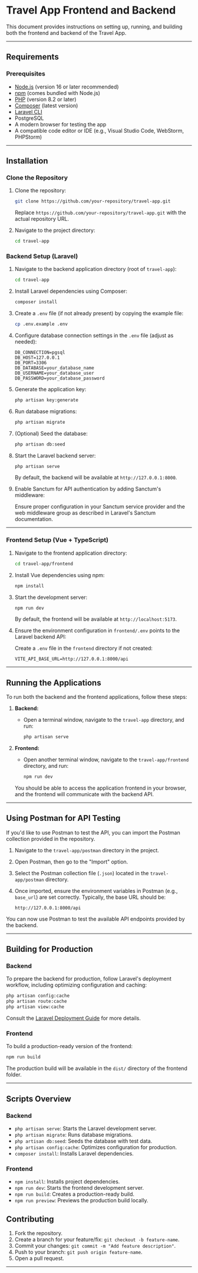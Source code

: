 # Travel App Frontend and Backend

This document provides instructions on setting up, running, and building both the frontend and backend of the Travel
App.

---

## Requirements

### Prerequisites

- [Node.js](https://nodejs.org/) (version 16 or later recommended)
- [npm](https://www.npmjs.com/) (comes bundled with Node.js)
- [PHP](https://www.php.net/) (version 8.2 or later)
- [Composer](https://getcomposer.org/) (latest version)
- [Laravel CLI](https://laravel.com/docs/)
- PostgreSQL
- A modern browser for testing the app
- A compatible code editor or IDE (e.g., Visual Studio Code, WebStorm, PHPStorm)

---

## Installation

### Clone the Repository

1. Clone the repository:

   ```bash
   git clone https://github.com/your-repository/travel-app.git
   ```
   Replace `https://github.com/your-repository/travel-app.git` with the actual repository URL.

2. Navigate to the project directory:

   ```bash
   cd travel-app
   ```

### Backend Setup (Laravel)

1. Navigate to the backend application directory (root of `travel-app`):

   ```bash
   cd travel-app
   ```

2. Install Laravel dependencies using Composer:

   ```bash
   composer install
   ```

3. Create a `.env` file (if not already present) by copying the example file:

   ```bash
   cp .env.example .env
   ```

4. Configure database connection settings in the `.env` file (adjust as needed):

   ```env
   DB_CONNECTION=pgsql
   DB_HOST=127.0.0.1
   DB_PORT=3306
   DB_DATABASE=your_database_name
   DB_USERNAME=your_database_user
   DB_PASSWORD=your_database_password
   ```

5. Generate the application key:

   ```bash
   php artisan key:generate
   ```

6. Run database migrations:

   ```bash
   php artisan migrate
   ```

7. (Optional) Seed the database:

   ```bash
   php artisan db:seed
   ```

8. Start the Laravel backend server:

   ```bash
   php artisan serve
   ```

   By default, the backend will be available at `http://127.0.0.1:8000`.

9. Enable Sanctum for API authentication by adding Sanctum's middleware:

   Ensure proper configuration in your Sanctum service provider and the web middleware group as described in Laravel's
   Sanctum documentation.

---

### Frontend Setup (Vue + TypeScript)

1. Navigate to the frontend application directory:

   ```bash
   cd travel-app/frontend
   ```

2. Install Vue dependencies using npm:

   ```bash
   npm install
   ```

3. Start the development server:

   ```bash
   npm run dev
   ```

   By default, the frontend will be available at `http://localhost:5173`.

4. Ensure the environment configuration in `frontend/.env` points to the Laravel backend API:

   Create a `.env` file in the `frontend` directory if not created:

   ```env
   VITE_API_BASE_URL=http://127.0.0.1:8000/api
   ```

---

## Running the Applications

To run both the backend and the frontend applications, follow these steps:

1. **Backend:**
    - Open a terminal window, navigate to the `travel-app` directory, and run:
      ```bash
      php artisan serve
      ```

2. **Frontend:**
    - Open another terminal window, navigate to the `travel-app/frontend` directory, and run:
      ```bash
      npm run dev
      ```

   You should be able to access the application frontend in your browser, and the frontend will communicate with the
   backend API.

---

## Using Postman for API Testing

If you'd like to use Postman to test the API, you can import the Postman collection provided in the repository.

1. Navigate to the `travel-app/postman` directory in the project.
2. Open Postman, then go to the "Import" option.
3. Select the Postman collection file (`.json`) located in the `travel-app/postman` directory.
4. Once imported, ensure the environment variables in Postman (e.g., `base_url`) are set correctly. Typically, the base
   URL should be:

   ```
   http://127.0.0.1:8000/api
   ```

You can now use Postman to test the available API endpoints provided by the backend.

---

## Building for Production

### Backend

To prepare the backend for production, follow Laravel's deployment workflow, including optimizing configuration and
caching:

```bash
php artisan config:cache
php artisan route:cache
php artisan view:cache
```

Consult the [Laravel Deployment Guide](https://laravel.com/docs/deployment) for more details.

### Frontend

To build a production-ready version of the frontend:

```bash
npm run build
```

The production build will be available in the `dist/` directory of the frontend folder.

---

## Scripts Overview

### Backend

- `php artisan serve`: Starts the Laravel development server.
- `php artisan migrate`: Runs database migrations.
- `php artisan db:seed`: Seeds the database with test data.
- `php artisan config:cache`: Optimizes configuration for production.
- `composer install`: Installs Laravel dependencies.

### Frontend

- `npm install`: Installs project dependencies.
- `npm run dev`: Starts the frontend development server.
- `npm run build`: Creates a production-ready build.
- `npm run preview`: Previews the production build locally.

## Contributing

1. Fork the repository.
2. Create a branch for your feature/fix: `git checkout -b feature-name`.
3. Commit your changes: `git commit -m "Add feature description"`.
4. Push to your branch: `git push origin feature-name`.
5. Open a pull request.

---